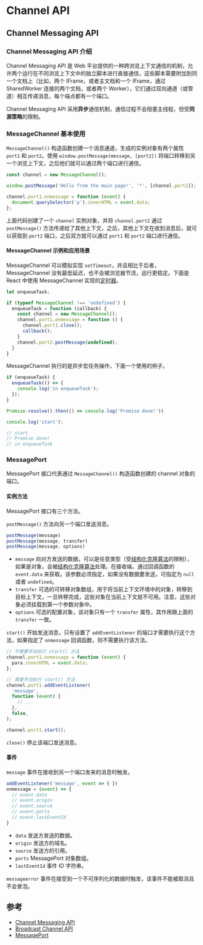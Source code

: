 # Channel API

## Channel Messaging API

### Channel Messaging API 介绍

Channel Messaging API 是 Web 平台提供的一种跨浏览上下文通信的机制，允许两个运行在不同浏览上下文中的独立脚本进行直接通信，这些脚本需要附加到同一个文档上（比如，两个 IFrame，或者主文档和一个 IFrame，通过 SharedWorker 连接的两个文档，或者两个 Worker），它们通过双向通道（或管道）相互传递消息，每个端点都有一个端口。

Channel Messaging API 采用**异步**通信机制，通信过程不会阻塞主线程，但受**同源策略**的限制。

### MessageChannel 基本使用

`MessageChannel()` 构造函数创建一个消息通道，生成的实例对象有两个属性 `port1` 和 `port2`。使用 `window.postMessage(message, [port2])` 将端口转移到另一个浏览上下文，之后他们就可以通过两个端口进行通信。

```javascript
const channel = new MessageChannel();

window.postMessage('Hello from the main page!', '*', [channel.port2]);

channel.port1.onmessage = function (event) {
  document.querySelector('p').innerHTML = event.data;
};
```

上面代码创建了一个 `channel` 实例对象，并将 `channel.port2` 通过 `postMessage()` 方法传递给了其他上下文，之后，其他上下文在收到消息后，就可以获取到 `port2` 端口，之后双方就可以通过 `port1` 和 `port2` 端口进行通信。

#### MessageChannel 示例和应用场景

MessageChannel 可以模拟实现 `setTimeout`，并且相比于后者，MessageChannel 没有最低延迟，也不会被浏览器节流，运行更稳定。下面是 React 中使用 MessageChannel 实现的[定时器][react-timer]。

```javascript
let enqueueTask;

if (typeof MessageChannel !== 'undefined') {
  enqueueTask = function (callback) {
    const channel = new MessageChannel();
    channel.port1.onmessage = function () {
      channel.port1.close();
      callback();
    }
    channel.port2.postMessage(undefined);
  }
}
```

MessageChannel 执行的是异步宏任务操作，下面一个使用的例子。

```js
if (enqueueTask) {
  enqueueTask(() => {
    console.log('in enqueueTask');
  });
}

Promise.resolve().then(() => console.log('Promise done!'))

console.log('start');

// start
// Promise done!
// in enqueueTask
```

[react-timer]: https://github.com/facebook/react/blob/cc015840ef72d48de86778785894c7ca44f4f856/packages/scheduler/src/forks/Scheduler.js#L532

### MessagePort

MessagePort 接口代表通过 `MessageChannel()` 构造函数创建的 channel 对象的端口。

#### 实例方法

MessagePort 接口有三个方法。

`postMessage()` 方法向另一个端口发送消息。

```js
postMessage(message)
postMessage(message, transfer)
postMessage(message, options)
```

- `message` 向对方发送的数据，可以是任意类型（受[结构化克隆算法]的限制），如果是对象，会被[结构化克隆算法]处理。在接收端，通过回调函数的 `event.data` 来获取。该参数必须指定，如果没有数据要发送，可指定为 `null` 或者 `undefined`。
- `transfer` 可选的可转移对象数组，用于将当前上下文环境中的对象，转移到目标上下文，一旦转移完成，这些对象在当前上下文就不可用。注意，这些对象必须挂载到第一个参数对象中。
- `options` 可选的配置对象，该对象只有一个 `transfer` 属性，其作用跟上面的 `transfer` 一致。

[结构化克隆算法]: https://developer.mozilla.org/en-US/docs/Web/API/Web_Workers_API/Structured_clone_algorithm

`start()` 开始发送消息，只有设置了 `addEventListener` 的端口才需要执行这个方法，如果指定了 `onmessage` 回调函数，则不需要执行该方法。

```js
// 不需要手动执行 start() 方法
channel.port1.onmessage = function (event) {
  para.innerHTML = event.data;
};

// 需要手动执行 start() 方法
channel.port1.addEventListener(
  'message',
  function (event) {
    // ...
  },
  false,
);

channel.port1.start();
```

`close()` 停止该端口发送消息。

#### 事件

`message` 事件在接收到另一个端口发来的消息时触发。

```js
addEventListener('message', event => { })
onmessage = (event) => {
  // event.data
  // event.origin
  // event.source
  // event.ports
  // event.lastEventId
}
```

- `data` 发送方发送的数据。
- `origin` 发送方的域名。
- `source` 发送方的引用。
- `ports` MessagePort 对象数组。
- `lastEventId` 事件 ID 字符串。

`messageerror` 事件在接受到一个不可序列化的数据时触发，该事件不能被取消且不会冒泡。

## 参考

- [Channel Messaging API](https://developer.mozilla.org/en-US/docs/Web/API/Channel_Messaging_API)
- [Broadcast Channel API](https://developer.mozilla.org/en-US/docs/Web/API/Broadcast_Channel_API)
- [MessagePort](https://developer.mozilla.org/en-US/docs/Web/API/MessagePort)
